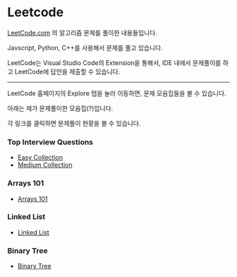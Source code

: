 # Leetcode
[LeetCode.com](https://leetcode.com) 의 알고리즘 문제를 풀이한 내용들입니다.

Javscript, Python, C++를 사용해서 문제를 풀고 있습니다.

LeetCode는 Visual Studio Code의 Extension을 통해서, IDE 내에서 문제풀이를 하고 LeetCode에 답안을 제출할 수 있습니다.

---

LeetCode 홈페이지의 Explore 탭을 눌러 이동하면, 문제 모음집들을 볼 수 있습니다.

아래는 제가 문제풀이한 모음집(?)입니다.

각 링크를 클릭하면 문제풀이 현황을 볼 수 있습니다.

### Top Interview Questions
- [Easy Collection](./Top%20Interview%20Questions/1.%20Easy%20Collection.md)
- [Medium Collection](./Top%20Interview%20Questions/2.%20Medium%20Collection.md)

### Arrays 101
- [Arrays 101](./Arrays%20101/Arrays%20101.md)

### Linked List
- [Linked List](./Linked%20List/Linked%20List.md)

### Binary Tree
- [Binary Tree](./Binary%20Tree/Binary%20Tree.md)